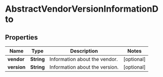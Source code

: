 

# AbstractVendorVersionInformationDto

## Properties

Name | Type | Description | Notes
------------ | ------------- | ------------- | -------------
**vendor** | **String** | Information about the vendor. |  [optional]
**version** | **String** | Information about the version. |  [optional]



